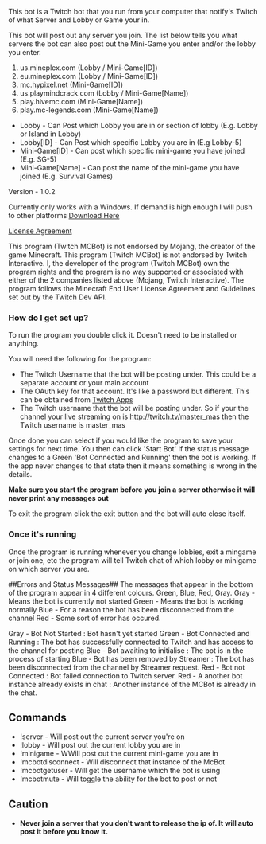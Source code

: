 This bot is a Twitch bot that you run from your computer that notify's Twitch of what Server and Lobby or Game your in.

This bot will post out any server you join. The list below tells you what servers the bot can also post out the Mini-Game you enter and/or the lobby you enter.

1. us.mineplex.com (Lobby / Mini-Game[ID])
2. eu.mineplex.com (Lobby / Mini-Game[ID])
3. mc.hypixel.net (Mini-Game[ID])
4. us.playmindcrack.com (Lobby / Mini-Game[Name])
5. play.hivemc.com (Mini-Game[Name])
6. play.mc-legends.com (Mini-Game[Name])

* Lobby - Can Post which Lobby you are in or section of lobby (E.g. Lobby or Island in Lobby)
* Lobby[ID] - Can Post which specific Lobby you are in (E.g Lobby-5)
* Mini-Game[ID] - Can post which specific mini-game you have joined (E.g. SG-5)
* Mini-Game[Name] - Can post the name of the mini-game you have joined (E.g. Survival Games)

Version - 1.0.2

Currently only works with a Windows. If demand is high enough I will push to other platforms
[Download Here](https://bitbucket.org/master_mas/twitch-bot-mc-lobby-and-server-poster/downloads)

[License Agreement](https://bitbucket.org/master_mas/twitch-bot-mc-lobby-and-server-poster/src/4365330098ff0a859ee0544f315340ba381f2b96/license.txt)

This program (Twitch MCBot) is not endorsed by Mojang, the creator of the game Minecraft. This program (Twitch MCBot) is not endorsed by Twitch Interactive. I, the developer of the program (Twitch MCBot) own the program rights and the program is no way supported or associated with either of the 2 companies listed above (Mojang, Twitch Interactive). The program follows the Minecraft End User License Agreement and Guidelines set out by the Twitch Dev API.

### How do I get set up? ###

To run the program you double click it. Doesn't need to be installed or anything.

You will need the following for the program:

* The Twitch Username that the bot will be posting under. This could be a separate account or your main account
* The OAuth key for that account. It's like a password but different. This can be obtained from [Twitch Apps](http://twitchapps.com/tmi/)
* The Twitch username that the bot will be posting under. So if your the channel your live streaming on is http://twitch.tv/master_mas then the Twitch username is master_mas

Once done you can select if you would like the program to save your settings for next time.
You then can click 'Start Bot' If the status message changes to a Green 'Bot Connected and Running' then the bot is working.
If the app never changes to that state then it means something is wrong in the details.

**Make sure you start the program before you join a server otherwise it will never print any messages out**

To exit the program click the exit button and the bot will auto close itself.

### Once it's running ###
Once the program is running whenever you change lobbies, exit a mingame or join one, etc the program will tell Twitch chat of which lobby or minigame on which server you are.

##Errors and Status Messages##
The messages that appear in the bottom of the program appear in 4 different colours. Green, Blue, Red, Gray.
Gray - Means the bot is currently not started
Green - Means the bot is working normally
Blue - For a reason the bot has been disconnected from the channel
Red - Some sort of error has occured.

Gray - Bot Not Started : Bot hasn't yet started
Green - Bot Connected and Running : The bot has successfully connected to Twitch and has access to the channel for posting
Blue - Bot awaiting to initialise : The bot is in the process of starting
Blue - Bot has been removed by Streamer : The bot has been disconnected from the channel by Streamer request.
Red - Bot not Connected : Bot failed connection to Twitch server.
Red - A another bot instance already exists in chat : Another instance of the MCBot is already in the chat.

## Commands ##
* !server - Will post out the current server you're on
* !lobby - Will post out the current lobby you are in
* !minigame - WWill post out the current mini-game you are in
* !mcbotdisconnect <BotName> - Will disconnect that instance of the McBot
* !mcbotgetuser - Will get the username which the bot is using
* !mcbotmute - Will toggle the ability for the bot to post or not

## Caution ##
* **Never join a server that you don't want to release the ip of. It will auto post it before you know it.**